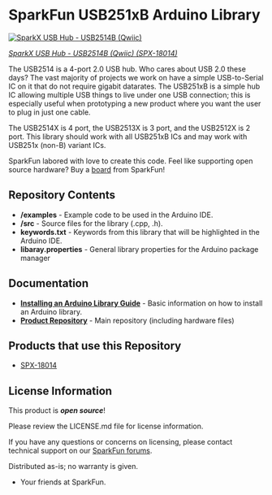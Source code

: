 SparkFun USB251xB Arduino Library
========================================

[![SparkX USB Hub - USB2514B (Qwiic)]()](https://www.sparkfun.com/products/18014)

[*SparkX USB Hub - USB2514B (Qwiic) (SPX-18014)*](https://www.sparkfun.com/products/18014)

The USB2514 is a 4-port 2.0 USB hub. Who cares about USB 2.0 these days? The vast majority of projects we work on have a simple USB-to-Serial IC on it that do not require gigabit datarates. The USB251xB is a simple hub IC allowing multiple USB things to live under one USB connection; this is especially useful when prototyping a new product where you want the user to plug in just one cable.

The USB2514X is 4 port, the USB2513X is 3 port, and the USB2512X is 2 port. This library should work with all USB251xB ICs and may work with USB251x (non-B) variant ICs.

SparkFun labored with love to create this code. Feel like supporting open source hardware? 
Buy a [board](https://www.sparkfun.com/products/18014) from SparkFun!

Repository Contents
-------------------

* **/examples** - Example code to be used in the Arduino IDE.
* **/src** - Source files for the library (.cpp, .h).
* **keywords.txt** - Keywords from this library that will be highlighted in the Arduino IDE.
* **libaray.properties** - General library properties for the Arduino package manager

Documentation
--------------

* **[Installing an Arduino Library Guide](https://learn.sparkfun.com/tutorials/installing-an-arduino-library)** - Basic information on how to install an Arduino library.
* **[Product Repository](https://github.com/sparkfun/SparkFun_High_Precision_Temperature_Sensor_TMP117_Qwiic)** - Main repository (including hardware files)

Products that use this Repository
--------------

* [SPX-18014](https://www.sparkfun.com/products/18014)

License Information
-------------------

This product is _**open source**_! 

Please review the LICENSE.md file for license information. 

If you have any questions or concerns on licensing, please contact technical support on our [SparkFun forums](https://forum.sparkfun.com/viewforum.php?f=152).

Distributed as-is; no warranty is given.

- Your friends at SparkFun.

_<COLLABORATION CREDIT>_
